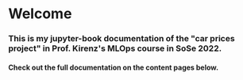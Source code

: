 # Welcome

### This is my jupyter-book documentation of the "car prices project" in Prof. Kirenz's MLOps course in SoSe 2022.

#### Check out the full documentation on the content pages below.
